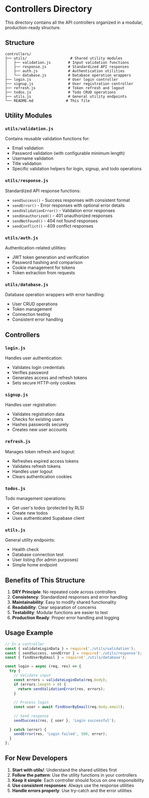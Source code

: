 # Controllers Directory

This directory contains all the API controllers organized in a modular, production-ready structure.

## Structure

```
controllers/
├── utils/                    # Shared utility modules
│   ├── validation.js        # Input validation functions
│   ├── response.js          # Standardized API responses
│   ├── auth.js              # Authentication utilities
│   └── database.js          # Database operation wrappers
├── login.js                 # User login controller
├── signup.js                # User registration controller
├── refresh.js               # Token refresh and logout
├── todos.js                 # Todo CRUD operations
├── utils.js                 # General utility endpoints
└── README.md               # This file
```

## Utility Modules

### `utils/validation.js`
Contains reusable validation functions for:
- Email validation
- Password validation (with configurable minimum length)
- Username validation
- Title validation
- Specific validation helpers for login, signup, and todo operations

### `utils/response.js`
Standardized API response functions:
- `sendSuccess()` - Success responses with consistent format
- `sendError()` - Error responses with optional error details
- `sendValidationError()` - Validation error responses
- `sendUnauthorized()` - 401 unauthorized responses
- `sendNotFound()` - 404 not found responses
- `sendConflict()` - 409 conflict responses

### `utils/auth.js`
Authentication-related utilities:
- JWT token generation and verification
- Password hashing and comparison
- Cookie management for tokens
- Token extraction from requests

### `utils/database.js`
Database operation wrappers with error handling:
- User CRUD operations
- Token management
- Connection testing
- Consistent error handling

## Controllers

### `login.js`
Handles user authentication:
- Validates login credentials
- Verifies password
- Generates access and refresh tokens
- Sets secure HTTP-only cookies

### `signup.js`
Handles user registration:
- Validates registration data
- Checks for existing users
- Hashes passwords securely
- Creates new user accounts

### `refresh.js`
Manages token refresh and logout:
- Refreshes expired access tokens
- Validates refresh tokens
- Handles user logout
- Clears authentication cookies

### `todos.js`
Todo management operations:
- Get user's todos (protected by RLS)
- Create new todos
- Uses authenticated Supabase client

### `utils.js`
General utility endpoints:
- Health check
- Database connection test
- User listing (for admin purposes)
- Simple home endpoint

## Benefits of This Structure

1. **DRY Principle**: No repeated code across controllers
2. **Consistency**: Standardized responses and error handling
3. **Maintainability**: Easy to modify shared functionality
4. **Readability**: Clear separation of concerns
5. **Testability**: Modular functions are easier to test
6. **Production Ready**: Proper error handling and logging

## Usage Example

```javascript
// In a controller
const { validateLoginData } = require('./utils/validation');
const { sendSuccess, sendError } = require('./utils/response');
const { findUserByEmail } = require('./utils/database');

const login = async (req, res) => {
  try {
    // Validate input
    const errors = validateLoginData(req.body);
    if (errors.length > 0) {
      return sendValidationError(res, errors);
    }
    
    // Process login
    const user = await findUserByEmail(req.body.email);
    
    // Send response
    sendSuccess(res, { user }, 'Login successful');
    
  } catch (error) {
    sendError(res, 'Login failed', 500, error);
  }
};
```

## For New Developers

1. **Start with utils/**: Understand the shared utilities first
2. **Follow the pattern**: Use the utility functions in your controllers
3. **Keep it simple**: Each controller should focus on one responsibility
4. **Use consistent responses**: Always use the response utilities
5. **Handle errors properly**: Use try-catch and the error utilities
